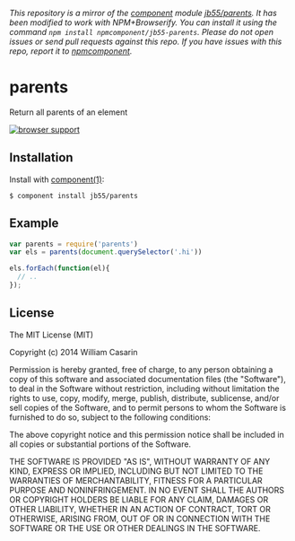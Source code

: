 *This repository is a mirror of the [component](http://component.io) module [jb55/parents](http://github.com/jb55/parents). It has been modified to work with NPM+Browserify. You can install it using the command `npm install npmcomponent/jb55-parents`. Please do not open issues or send pull requests against this repo. If you have issues with this repo, report it to [npmcomponent](https://github.com/airportyh/npmcomponent).*

# parents

  Return all parents of an element

  [![browser support](https://ci.testling.com/jb55/parents.png)](https://ci.testling.com/jb55/parents)

## Installation

  Install with [component(1)](http://component.io):

    $ component install jb55/parents

## Example

```js
var parents = require('parents')
var els = parents(document.querySelector('.hi'))

els.forEach(function(el){
  // ..
});
```

## License

  The MIT License (MIT)

  Copyright (c) 2014 William Casarin

  Permission is hereby granted, free of charge, to any person obtaining a copy
  of this software and associated documentation files (the "Software"), to deal
  in the Software without restriction, including without limitation the rights
  to use, copy, modify, merge, publish, distribute, sublicense, and/or sell
  copies of the Software, and to permit persons to whom the Software is
  furnished to do so, subject to the following conditions:

  The above copyright notice and this permission notice shall be included in
  all copies or substantial portions of the Software.

  THE SOFTWARE IS PROVIDED "AS IS", WITHOUT WARRANTY OF ANY KIND, EXPRESS OR
  IMPLIED, INCLUDING BUT NOT LIMITED TO THE WARRANTIES OF MERCHANTABILITY,
  FITNESS FOR A PARTICULAR PURPOSE AND NONINFRINGEMENT. IN NO EVENT SHALL THE
  AUTHORS OR COPYRIGHT HOLDERS BE LIABLE FOR ANY CLAIM, DAMAGES OR OTHER
  LIABILITY, WHETHER IN AN ACTION OF CONTRACT, TORT OR OTHERWISE, ARISING FROM,
  OUT OF OR IN CONNECTION WITH THE SOFTWARE OR THE USE OR OTHER DEALINGS IN
  THE SOFTWARE.
